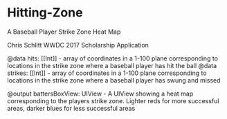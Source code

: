 # Hitting-Zone
A Baseball Player Strike Zone Heat Map

Chris Schlitt
WWDC 2017 Scholarship Application

@data hits: [[Int]] -  array of coordinates in a 1-100 plane corresponding 
                       to locations in the strike zone where a baseball 
                       player has hit the ball
@data strikes: [[Int]] -  array of coordinates in a 1-100 plane corresponding 
                       to locations in the strike zone where a baseball 
                       player has swung and missed

@output battersBoxView: UIView - A UIView showing a heat map corresponding
                       to the players strike zone. Lighter reds for more 
                       successful areas, darker blues for less successful areas